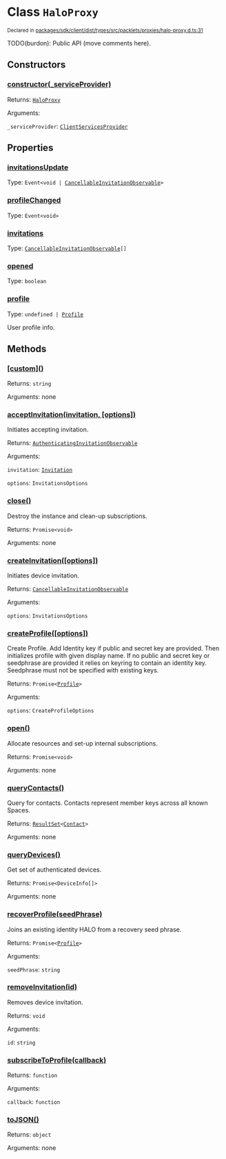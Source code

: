 # Class `HaloProxy`
<sub>Declared in [packages/sdk/client/dist/types/src/packlets/proxies/halo-proxy.d.ts:31]()</sub>


TODO(burdon): Public API (move comments here).

## Constructors
### [constructor(_serviceProvider)]()


Returns: <code>[HaloProxy](/api/@dxos/react-client/classes/HaloProxy)</code>

Arguments: 

`_serviceProvider`: <code>[ClientServicesProvider](/api/@dxos/react-client/interfaces/ClientServicesProvider)</code>

## Properties
### [invitationsUpdate]()
Type: <code>Event&lt;void | [CancellableInvitationObservable](/api/@dxos/react-client/interfaces/CancellableInvitationObservable)&gt;</code>
### [profileChanged]()
Type: <code>Event&lt;void&gt;</code>
### [invitations]()
Type: <code>[CancellableInvitationObservable](/api/@dxos/react-client/interfaces/CancellableInvitationObservable)[]</code>
### [opened]()
Type: <code>boolean</code>
### [profile]()
Type: <code>undefined | [Profile](/api/@dxos/react-client/interfaces/Profile)</code>

User profile info.

## Methods
### [\[custom\]()]()


Returns: <code>string</code>

Arguments: none
### [acceptInvitation(invitation, \[options\])]()


Initiates accepting invitation.

Returns: <code>[AuthenticatingInvitationObservable](/api/@dxos/react-client/interfaces/AuthenticatingInvitationObservable)</code>

Arguments: 

`invitation`: <code>[Invitation](/api/@dxos/react-client/interfaces/Invitation)</code>

`options`: <code>InvitationsOptions</code>
### [close()]()


Destroy the instance and clean-up subscriptions.

Returns: <code>Promise&lt;void&gt;</code>

Arguments: none
### [createInvitation(\[options\])]()


Initiates device invitation.

Returns: <code>[CancellableInvitationObservable](/api/@dxos/react-client/interfaces/CancellableInvitationObservable)</code>

Arguments: 

`options`: <code>InvitationsOptions</code>
### [createProfile(\[options\])]()


Create Profile.
Add Identity key if public and secret key are provided.
Then initializes profile with given display name.
If no public and secret key or seedphrase are provided it relies on keyring to contain an identity key.
Seedphrase must not be specified with existing keys.

Returns: <code>Promise&lt;[Profile](/api/@dxos/react-client/interfaces/Profile)&gt;</code>

Arguments: 

`options`: <code>CreateProfileOptions</code>
### [open()]()


Allocate resources and set-up internal subscriptions.

Returns: <code>Promise&lt;void&gt;</code>

Arguments: none
### [queryContacts()]()


Query for contacts. Contacts represent member keys across all known Spaces.

Returns: <code>[ResultSet](/api/@dxos/react-client/classes/ResultSet)&lt;[Contact](/api/@dxos/react-client/interfaces/Contact)&gt;</code>

Arguments: none
### [queryDevices()]()


Get set of authenticated devices.

Returns: <code>Promise&lt;DeviceInfo[]&gt;</code>

Arguments: none
### [recoverProfile(seedPhrase)]()


Joins an existing identity HALO from a recovery seed phrase.

Returns: <code>Promise&lt;[Profile](/api/@dxos/react-client/interfaces/Profile)&gt;</code>

Arguments: 

`seedPhrase`: <code>string</code>
### [removeInvitation(id)]()


Removes device invitation.

Returns: <code>void</code>

Arguments: 

`id`: <code>string</code>
### [subscribeToProfile(callback)]()


Returns: <code>function</code>

Arguments: 

`callback`: <code>function</code>
### [toJSON()]()


Returns: <code>object</code>

Arguments: none